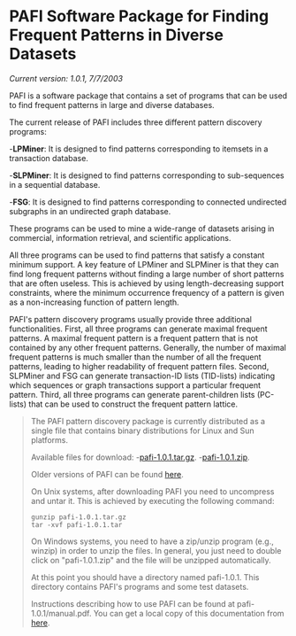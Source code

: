 # PAFI Software Package for Finding Frequent Patterns in Diverse Datasets

*Current version: 1.0.1, 7/7/2003*

PAFI is a software package that contains a set of programs that can be used to find
frequent patterns in large and diverse databases.

The current release of PAFI includes three different pattern discovery programs:

-**LPMiner**: It is designed to find patterns corresponding to itemsets in a
transaction database.

-**SLPMiner**: It is designed to find patterns corresponding to sub-sequences in a
sequential database.

-**FSG**: It is designed to find patterns corresponding to connected undirected
subgraphs in an undirected graph database.

These programs can be used to mine a wide-range of datasets arising in commercial,
information retrieval, and scientific applications.

All three programs can be used to find patterns that satisfy a constant minimum
support. A key feature of LPMiner and SLPMiner is that they can find long frequent
patterns without finding a large number of short patterns that are often useless.
This is achieved by using length-decreasing support constraints, where the minimum
occurrence frequency of a pattern is given as a non-increasing function of pattern
length.

PAFI's pattern discovery programs usually provide three additional functionalities.
First, all three programs can generate maximal frequent patterns. A maximal frequent
pattern is a frequent pattern that is not contained by any other frequent patterns.
Generally, the number of maximal frequent patterns is much smaller than the number of
all the frequent patterns, leading to higher readability of frequent pattern files.
Second, SLPMiner and FSG can generate transaction-ID lists (TID-lists) indicating
which sequences or graph transactions support a particular frequent pattern. Third,
all three programs can generate parent-children lists (PC-lists) that can be used to
construct the frequent pattern lattice.

> The PAFI pattern discovery package is currently distributed as a single file that
> contains binary distributions for Linux and Sun platforms.
> 
> Available files for download:
> -[pafi-1.0.1.tar.gz](/glaros/files/sw/pafi/pafi-1.0.1.tar.gz).
> -[pafi-1.0.1.zip](/glaros/files/sw/pafi/pafi-1.0.1.zip). 
> 
> Older versions of PAFI can be found [here](/glaros/files/sw/pafi/OLD).
> 
> On Unix systems, after downloading PAFI you need to uncompress and untar it. This is achieved by executing the following command:
> 
>     gunzip pafi-1.0.1.tar.gz
>     tar -xvf pafi-1.0.1.tar
> 
> On Windows systems, you need to have a zip/unzip program (e.g., winzip) in order to
> unzip the files. In general, you just need to double click on "pafi-1.0.1.zip" and
> the file will be unzipped automatically.
> 
> At this point you should have a directory named pafi-1.0.1. This directory contains
> PAFI's programs and some test datasets.
> 
> Instructions describing how to use PAFI can be found at pafi-1.0.1/manual.pdf. You
> can get a local copy of this documentation from
> [here](/glaros/files/sw/pafi/manual.pdf).
